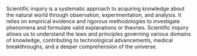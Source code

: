
Scientific inquiry is a systematic approach to acquiring knowledge about the natural world through observation, experimentation, and analysis. It relies on empirical evidence and rigorous methodologies to investigate phenomena and formulate valid explanations or theories. Scientific inquiry allows us to understand the laws and principles governing various domains of knowledge, contributing to technological advancements, medical breakthroughs, and a deeper comprehension of the universe.

###